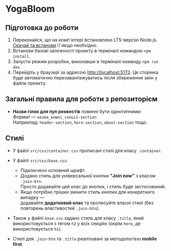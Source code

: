 # YogaBloom

## Підготовка до роботи

1. Переконайся, що на комп'ютері встановлено LTS-версію Node.js.
   [Скачай та встанови](https://nodejs.org/en/) її якщо необхідно.
2. Встанови базові залежності проекту в терміналі командою `npm install`.
3. Запусти режим розробки, виконавши в терміналі команду `npm run dev`.
4. Перейдіть у браузері за адресою
   [http://localhost:5173](http://localhost:5173). Ця сторінка буде автоматично
   перезавантажуватись після збереження змін у файли проекту.

## Загальні правила для роботи з репозиторієм

- **Назви гілок для пул реквестів** повинні бути однотипними:  
  Формат — `назва_вашої_секції-section`  
  Наприклад: `header-section`, `hero-section`, `about-section` тощо.

## Стилі

- У файлі `src/css/container.css` прописані стилі для класу `.container`.

- У файлі `src/css/base.css`:

  - Підключено основний шрифт.
  - Додано стиль для універсальної кнопки **"Join now"** з класом `.join-btn`.  
    Просто додавайте цей клас до кнопки, і стиль буде застосований.
  - Якщо потрібно трішки змінити стиль кнопки для конкретного випадку —  
    додавайте **додатковий клас** та прописуйте власні стилі (без повторень
    властивостей `.join-btn`).

- Також у файлі `base.css` задано стиль для класу `.title`, який
  використовується з тегом `h2` у всіх секціях (окрім `hero`, де
  використовується `h1`).

- Стилі для `.join-btn` та `.title` реалізовані за методологією **mobile
  first**.
